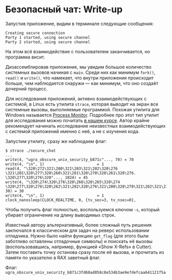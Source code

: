 # Безопасный чат: Write-up

Запустив приложение, видим в терминале следующие сообщения:

```
Creating secure connection
Party 1 started, using secure channel
Party 2 started, using secure channel
```
На этом всё взаимодействие с пользователем заканчивается, но программа висит.

Дизассемблировав приложение, мы увидим большое количество системных вызовов начиная с `main`. Среди них как минимум `fork()`, `read()` и `write()`, что намекает, что внутри приложения происходит больше, чем наблюдается снаружи — как минимум, что оно создаёт дочерний процесс.

Для исследования приложений, активно взаимодействующих с системой, в Linux есть утилита `strace`, которая выводит на экран все системные вызовы, выполняемые программой. Похожая утилита для Windows называется [Process Monitor](https://docs.microsoft.com/en-us/sysinternals/downloads/procmon). Подробнее про этот тип утилит для исследования можно почитать [в нашем курсе](https://course.ugractf.ru/reverse/normal.html). Автор крайне рекомендует начинать исследование неизвестных взаимодействующих с системой приложений именно с неё, а не с изучения кода.

Запустим утилиту, сразу же наблюдаем флаг:

```
$ strace ./secure_chat
...
write(4, "ugra_obscure_unix_security_b871c"..., 70) = 70
write(4, "\n", 1)                       = 1
read(4, "\320\272\321\200\321\203\321\202\320\276 \321\201\320\277\320\260\321\201\320\270\320\261\320\276. \320\277\320\276\320"..., 1024) = 45
write(4, "\320\274\320\276\320\266\320\265\320\274 \320\277\320\276\320\262\321\202\320\276\321\200\320\270\321\202\321\214.", 30) = 30
write(4, "\n", 1)                       = 1
clock_nanosleep(CLOCK_REALTIME, 0, {tv_sec=3, tv_nsec=0},
```

Чтобы получить флаг полностью, воспользуемся ключом `-s`, который убирает ограничение на длину выводимых строк.

Известный автору альтернативный, более сложный путь решения заключался в классическом для задач на реверс использовании отладчика. Нужно было найти функцию `get_flag` (для этого были заботливо оставлены отладочные символы) и поискать её вызовы (воспользовавшись, например, функцией «Show X-Refs» в Cutter). Затем поставить точку останова сразу после её вызова, и прочитать из памяти по указателю в RAX заветный флаг.

Флаг: `ugra_obscure_unix_security_b871c3fd68ad058c8e534b3ae9e7defcaa641121f5a`

